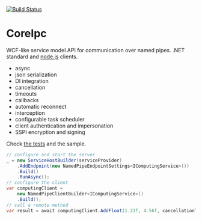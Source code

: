 [![Build Status](https://dev.azure.com/uipath/CoreIpc/_apis/build/status/CI?branchName=master)](https://dev.azure.com/uipath/CoreIpc/_build/latest?definitionId=630&branchName=master)
# CoreIpc
WCF-like service model API for communication over named pipes. .NET standard and [node.js](https://github.com/UiPath/coreipc/tree/master/src/Clients/nodejs) clients.
- async
- json serialization
- DI integration
- cancellation
- timeouts
- callbacks
- automatic reconnect
- interception
- configurable task scheduler
- client authentication and impersonation
- SSPI encryption and signing

Check [the tests](https://github.com/UiPath/CoreIpc/blob/master/src/UiPath.CoreIpc.Tests/IpcTests.cs) and the sample.
```C#
// configure and start the server
_ = new ServiceHostBuilder(serviceProvider)
    .AddEndpoint(new NamedPipeEndpointSettings<IComputingService>())
    .Build()
    .RunAsync();
// configure the client
var computingClient = 
    new NamedPipeClientBuilder<IComputingService>()
    .Build();
// call a remote method
var result = await computingClient.AddFloat(1.23f, 4.56f, cancellationToken);
```

